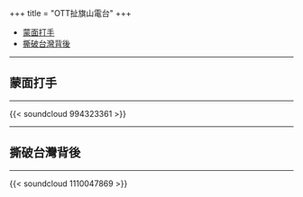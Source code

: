 +++
title = "OTT扯旗山電台"
+++

- [蒙面打手](#蒙面打手)
- [撕破台灣背後](#撕破台灣背後)

---
## 蒙面打手
---
{{< soundcloud 994323361 >}}

---
## 撕破台灣背後
---
{{< soundcloud 1110047869 >}}
